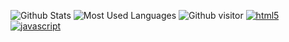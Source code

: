 ![Github Stats](https://github-readme-stats.vercel.app/api?username=PeterCoast&show_icons=true&theme=default_repocard&count_private=true)
![Most Used Languages](https://github-readme-stats.vercel.app/api/top-langs/?username=PeterCoast&theme=default_repocard&layout=compact)
![Github visitor](https://visitor-badge.glitch.me/badge?page_id=PeterCoast)
<a href="https://www.w3.org/html/" target="_blank"> <img src="https://img.shields.io/badge/HTML-5-brightgreen.svg" alt="html5"/> </a>
<a href="https://developer.mozilla.org/en-US/docs/Web/JavaScript" target="_blank"> <img src="https://img.shields.ii/badge/JavaScript-success.svg" alt="javascript"/> </a>
